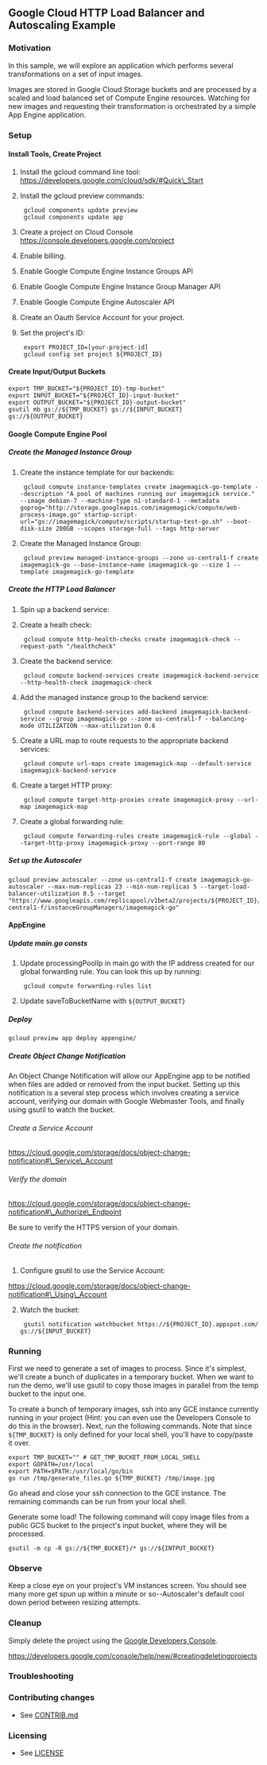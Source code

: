## Google Cloud HTTP Load Balancer and Autoscaling Example

### Motivation

In this sample, we will explore an application which performs several transformations on a set of input images.

Images are stored in Google Cloud Storage buckets and are processed by a scaled and load balanced set of Compute Engine resources. Watching for new images and requesting their transformation is orchestrated by a simple App Engine application.

### Setup

#### Install Tools, Create Project

1. Install the gcloud command line tool: <https://developers.google.com/cloud/sdk/#Quick\_Start>
2. Install the gcloud preview commands:

		gcloud components update preview
		gcloud components update app
3. Create a project on Cloud Console <https://console.developers.google.com/project>
4. Enable billing.
5. Enable Google Compute Engine Instance Groups API
6. Enable Google Compute Engine Instance Group Manager API
7. Enable Google Compute Engine Autoscaler API
8. Create an Oauth Service Account for your project.
9. Set the project's ID:

		export PROJECT_ID=[your-project-id]
		gcloud config set project ${PROJECT_ID}

#### Create Input/Output Buckets

	export TMP_BUCKET="${PROJECT_ID}-tmp-bucket"
	export INPUT_BUCKET="${PROJECT_ID}-input-bucket"
	export OUTPUT_BUCKET="${PROJECT_ID}-output-bucket"
	gsutil mb gs://${TMP_BUCKET} gs://${INPUT_BUCKET} gs://${OUTPUT_BUCKET}

#### Google Compute Engine Pool

##### Create the Managed Instance Group
1. Create the instance template for our backends:

		gcloud compute instance-templates create imagemagick-go-template --description "A pool of machines running our imagemagick service." --image debian-7 --machine-type n1-standard-1 --metadata goprog="http://storage.googleapis.com/imagemagick/compute/web-process-image.go" startup-script-url="gs://imagemagick/compute/scripts/startup-test-go.sh" --boot-disk-size 200GB --scopes storage-full --tags http-server
2. Create the Managed Instance Group:

		gcloud preview managed-instance-groups --zone us-central1-f create imagemagick-go --base-instance-name imagemagick-go --size 1 --template imagemagick-go-template

##### Create the HTTP Load Balancer
1. Spin up a backend service:
  1. Create a healh check:

		  gcloud compute http-health-checks create imagemagick-check --request-path "/healthcheck"
  2. Create the backend service:

		  gcloud compute backend-services create imagemagick-backend-service --http-health-check imagemagick-check
  3. Add the managed instance group to the backend service:

		  gcloud compute backend-services add-backend imagemagick-backend-service --group imagemagick-go --zone us-central1-f --balancing-mode UTILIZATION --max-utilization 0.6
2. Create a URL map to route requests to the appropriate backend services:

		gcloud compute url-maps create imagemagick-map --default-service imagemagick-backend-service
3. Create a target HTTP proxy:

		gcloud compute target-http-proxies create imagemagick-proxy --url-map imagemagick-map
4. Create a global forwarding rule:

		gcloud compute forwarding-rules create imagemagick-rule --global --target-http-proxy imagemagick-proxy --port-range 80

##### Set up the Autoscaler

	gcloud preview autoscaler --zone us-central1-f create imagemagick-go-autoscaler --max-num-replicas 23 --min-num-replicas 5 --target-load-balancer-utilization 0.5 --target "https://www.googleapis.com/replicapool/v1beta2/projects/${PROJECT_ID}/zones/us-central1-f/instanceGroupManagers/imagemagick-go"

#### AppEngine

##### Update main.go consts

1. Update processingPoolIp in main.go with the IP address created for our global forwarding rule. You can look this up by running:

		gcloud compute forwarding-rules list
2. Update saveToBucketName with `${OUTPUT_BUCKET}`

##### Deploy

	gcloud preview app deploy appengine/

##### Create Object Change Notification

An Object Change Notification will allow our AppEngine app to be notified when files are added or removed from the input bucket. Setting up this notification is a several step process which involves creating a service account, verifying our domain with Google Webmaster Tools, and finally using gsutil to watch the bucket.

###### Create a Service Account

<https://cloud.google.com/storage/docs/object-change-notification#\_Service\_Account>

###### Verify the domain

<https://cloud.google.com/storage/docs/object-change-notification#\_Authorize\_Endpoint>

Be sure to verify the HTTPS version of your domain.

###### Create the notification

1. Configure gsutil to use the Service Account:

<https://cloud.google.com/storage/docs/object-change-notification#\_Using\_Account>

2. Watch the bucket:

		gsutil notification watchbucket https://${PROJECT_ID}.appspot.com/ gs://${INPUT_BUCKET}

### Running

First we need to generate a set of images to process. Since it's simplest, we'll create a bunch of duplicates in a temporary bucket. When we want to run the demo, we'll use gsutil to copy those images in parallel from the temp bucket to the input one.

To create a bunch of temporary images, ssh into any GCE instance currently running in your project (Hint: you can even use the Developers Console to do this in the browser). Next, run the following commands. Note that since `${TMP_BUCKET}` is only defined for your local shell, you'll have to copy/paste it over.

	export TMP_BUCKET="" # GET_TMP_BUCKET_FROM_LOCAL_SHELL
	export GOPATH=/usr/local
	export PATH=$PATH:/usr/local/go/bin
	go run /tmp/generate_files.go ${TMP_BUCKET} /tmp/image.jpg

Go ahead and close your ssh connection to the GCE instance. The remaining commands can be run from your local shell.

Generate some load! The following command will copy image files from a public GCS bucket to the project's input bucket, where they will be processed. 

	gsutil -m cp -R gs://${TMP_BUCKET}/* gs://${INTPUT_BUCKET}

### Observe

Keep a close eye on your project's VM instances screen. You should see many more get spun up within a minute or so--Autoscaler's default cool down period between resizing attempts.

### Cleanup

Simply delete the project using the [Google Developers Console](https://console.developers.google.com).

<https://developers.google.com/console/help/new/#creatingdeletingprojects>


### Troubleshooting


### Contributing changes

* See [CONTRIB.md](CONTRIB.md)


### Licensing

* See [LICENSE](LICENSE)
